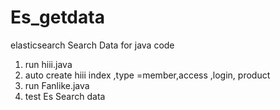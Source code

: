 # Es_getdata
elasticsearch Search Data for java code
1. run hiii.java
2. auto create hiii index ,type =member,access ,login, product 
3. run Fanlike.java
4. test Es Search data
